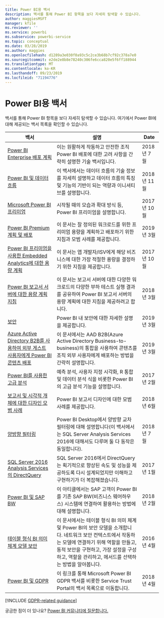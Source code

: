 ```yaml
---
title: Power BI용 백서
description: 백서를 통해 Power BI 항목을 보다 자세히 탐색할 수 있습니다.
author: maggiesMSFT
manager: kfile
ms.reviewer: ''
ms.service: powerbi
ms.subservice: powerbi-service
ms.topic: conceptual
ms.date: 03/28/2019
ms.author: maggies
ms.openlocfilehash: d1289a3e030f0a93c5c2ce3b68b7cf92c378a7e0
ms.sourcegitcommit: e2de2e8b8e78240c306fe6cca820e5f6ff188944
ms.translationtype: MT
ms.contentlocale: ko-KR
ms.lasthandoff: 09/23/2019
ms.locfileid: "71194776"
---
```

# <a name="whitepapers-for-power-bi"></a>Power BI용 백서

백서를 통해 Power BI 항목을 보다 자세히 탐색할 수 있습니다. 여기에서 Power BI에 대해 제공되는 백서 목록을 확인할 수 있습니다.

| 백서 | 설명 | Date |
| --- | --- | --- |
| [Power BI Enterprise 배포 계획](https://go.microsoft.com/fwlink/?linkid=2057861) |이는 원활하게 작동하고 안전한 조직 Power BI 배포에 대한 고려 사항을 간략히 설명한 기술 백서입니다. | 2018 년 7 월 |
| [Power BI 및 데이터 흐름](https://go.microsoft.com/fwlink/?linkid=2034388&clcid=0x409)| 이 백서에서는 데이터 흐름의 기술 정보를 자세히 설명하고 데이터 흐름의 특징 및 기능의 기반이 되는 역량과 이니셔티브를 설명합니다. | 2018년 11월 |
| [Microsoft Power BI 프리미엄](https://aka.ms/pbipremiumwhitepaper) |시작될 때의 모습과 확대 방식 등, Power BI 프리미엄을 설명합니다. | 2017년 10월 |
| [Power BI Premium 계획 및 배포](whitepaper-powerbi-premium-deployment.md)| 이 문서는 잘 정의된 워크로드를 위한 프리미엄 용량을 계획하고 배포하기 위한 지침과 모범 사례를 제공합니다.| 2019년 3월 |
| [Power BI 프리미엄을 사용한 Embedded Analytics에 대한 용량 계획](https://aka.ms/pbiewhitepaper) |이 문서는 앱 개발자/ISV에게 해당 비즈니스에 대한 가장 적절한 용량을 결정하기 위한 지침을 제공합니다. | 2017년 10월 |
| [Power BI 보고서 서버에 대한 용량 계획 지침](report-server/capacity-planning.md) |이 문서는 보고서 서버에 대한 다양한 워크로드의 다양한 부하 테스트 실행 결과를 공유하여 Power BI 보고서 서버의 용량 계획에 대한 지침을 제공하려고 합니다. | 2018년 3월 |
| [보안](service-admin-power-bi-security.md) |Power BI 내 보안에 대한 자세한 설명을 제공합니다. | 2019년 3월 |
| [Azure Active Directory B2B를 사용하여 외부 게스트 사용자에게 Power BI 콘텐츠 배포](whitepaper-azure-b2b-power-bi.md)|이 문서에서는 AAD B2B(Azure Active Directory Business-to-business)의 통합을 사용하여 콘텐츠를 조직 외부 사용자에게 배포하는 방법을 간략히 설명합니다.| 2019년 3월 |
| [Power BI를 사용한 고급 분석](https://info.microsoft.com/advanced-analytics-with-power-bi.html?Is=Website) |예측 분석, 사용자 지정 시각화, R 통합 및 데이터 분석 식을 비롯한 Power BI의 고급 분석 기능을 설명합니다. | 2017년 2월 |
| [보고서 및 시각적 개체에 대한 디자인 모범 사례](visuals/power-bi-visualization-best-practices.md) |Power BI 보고서 디자인에 대한 모범 사례를 제공합니다. | 2018년 6월 |
| [양방향 필터링](desktop-bidirectional-filtering.md) |Power BI Desktop에서 양방향 교차 필터링에 대해 설명합니다(이 백서에서는 SQL Server Analysis Services 2016에 대해서도 다루며 둘 다 동작은 동일합니다). | 2018 년 7 월 |
| [SQL Server 2016 Analysis Services의 DirectQuery](https://blogs.msdn.microsoft.com/analysisservices/2017/04/06/directquery-in-sql-server-2016-analysis-services-whitepaper/) |SQL Server 2016에서 DirectQuery는 획기적으로 향상된 속도 및 성능을 제공하도록 다시 설계되었지만 이해하고 구현하기가 더 복잡해졌습니다. | 2017년 1월 |
| [Power BI 및 SAP BW](https://aka.ms/powerbiandsapbw)| 이 아티클에서는 SAP 고객이 Power BI를 기존 SAP BW(비즈니스 웨어하우스) 시스템에 연결하여 활용하는 방법에 대해 설명합니다.| 2018년 2월 |
| [테이블 형식 BI 의미 체계 모델 보안](http://download.microsoft.com/download/D/2/0/D20E1C5F-72EA-4505-9F26-FEF9550EFD44/Securing%20the%20Tabular%20BI%20Semantic%20Model.docx) |이 문서에서는 테이블 형식 BI 의미 체계 및 Power BI의 보안 모델을 소개합니다. 네트워크 보안 컨텍스트에서 작동하는 모델에 연결하기 위해 역할을 만들고, 동적 보안을 구현하고, 가장 설정을 구성하고, 역할을 관리하고, 메서드를 선택하는 방법을 알아봅니다. | 2016년 4월 |
| [Power BI 및 GDPR](https://aka.ms/power-bi-gdpr-whitepaper)| 이 링크를 통해 Microsoft Power BI GDPR 백서를 비롯한 Service Trust Portal의 백서 목록으로 이동합니다. | 2018년 4월 |

[!INCLUDE [GDPR-related guidance](includes/gdpr-hybrid-note.md)]

궁금한 점이 더 있나요? [Power BI 커뮤니티에 질문합니다.](http://community.powerbi.com/)
